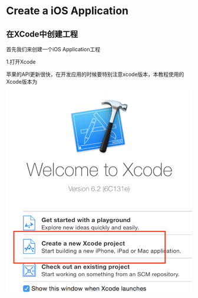 # Create a iOS Application


## 在XCode中创建工程

首先我们来创建一个iOS Application工程


1.打开Xcode

苹果的API更新很快，在开发应用的时候要特别注意xcode版本，本教程使用的Xcode版本为

![打开Xcode](./images/Application-1.png)




